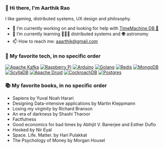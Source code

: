 ### 👋 Hi there, I'm Aarthik Rao
I like gaming, distributed systems, UX design and philosophy.
- 🔭 I’m currently working on and looking for help with [TimeMachine DB 🐓](https://github.com/aarthikrao/timeMachine)
- 🌱 I’m currently learning 🤹🏽‍♂️ distributed systems and 👽 astronomy 
- 📫 How to reach me: aaarthik@gmail.com

### 🦄 My favorite tech, in no specific order
[![Apache Kafka](https://www.vectorlogo.zone/logos/apache_kafka/apache_kafka-icon.svg)](https://kafka.apache.org/)
[![Raspberry Pi](https://www.vectorlogo.zone/logos/raspberrypi/raspberrypi-icon.svg)](https://www.raspberrypi.org/)
[![Arduino](https://www.vectorlogo.zone/logos/arduino/arduino-icon.svg)](https://www.arduino.cc/)
[![Golang](https://www.vectorlogo.zone/logos/golang/golang-icon.svg)](https://go.dev/)
[![Redis](https://www.vectorlogo.zone/logos/redis/redis-icon.svg)](https://redis.io/)
[![MongoDB](https://www.vectorlogo.zone/logos/mongodb/mongodb-icon.svg)](https://www.mongodb.com/)
[![ScyllaDB](https://www.vectorlogo.zone/logos/scylladb/scylladb-icon.svg)](https://www.scylladb.com/)
[![Apache Druid](https://www.vectorlogo.zone/logos/druidio/druidio-icon.svg)](https://druid.apache.org/)
[![CockroachDB](https://www.vectorlogo.zone/logos/cockroachlabs/cockroachlabs-icon.svg)](https://www.cockroachlabs.com/)
[![Postgres](https://www.vectorlogo.zone/logos/postgresql/postgresql-icon.svg)](https://www.postgresql.org/)

### 📚 My favorite books, in no specific order
* Sapiens by Yuval Noah Harari
* Designing Data-intensive applications by Martin Kleppmann
* Losing my virginity by Richard Branson
* An era of darkness by Shashi Tharoor
* Factfulness
* Good economics for bad times by Abhijit V. Banerjee and Esther Duflo
* Hooked by Nir Eyal
* Space. Life. Matter. by Hari Pulakkat
* The Psychology of Money by Morgan Housel
